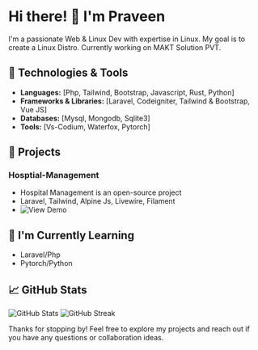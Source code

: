 # Hi there! 👋 I'm Praveen

I'm a passionate Web & Linux Dev with expertise in Linux. My goal is to create a Linux Distro. Currently working on MAKT Solution PVT.

## 🔧 Technologies & Tools

- **Languages:** [Php, Tailwind, Bootstrap, Javascript, Rust, Python]
- **Frameworks & Libraries:** [Laravel, Codeigniter, Tailwind & Bootstrap, Vue JS]
- **Databases:** [Mysql, Mongodb, Sqlite3]
- **Tools:** [Vs-Codium, Waterfox, Pytorch]

## 🚀 Projects

### Hosptial-Management
- Hospital Management is an open-source project
- Laravel, Tailwind, Alpine Js, Livewire, Filament
- ![View Demo](https://github.com/ELG-Foundation/Hospital-Management)

## 🌱 I'm Currently Learning

- Laravel/Php
- Pytorch/Python


## 📈 GitHub Stats

![GitHub Stats](https://github-readme-stats.vercel.app/api?username=end3r-man&show_icons=true&theme=radical)
![GitHub Streak](https://github-readme-streak-stats.herokuapp.com/?user=end3r-man&)


Thanks for stopping by! Feel free to explore my projects and reach out if you have any questions or collaboration ideas.
